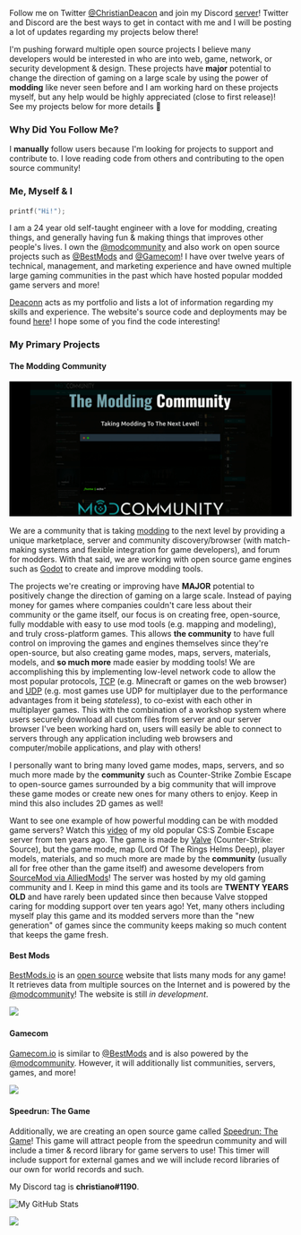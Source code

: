 Follow me on Twitter [@ChristianDeacon](https://twitter.com/ChristianDeacon) and join my Discord [server](https://discord.deaconn.net/)! Twitter and Discord are the best ways to get in contact with me and I will be posting a lot of updates regarding my projects below there!

I'm pushing forward multiple open source projects I believe many developers would be interested in who are into web, game, network, or security development & design. These projects have **major** potential to change the direction of gaming on a large scale by using the power of **modding** like never seen before and I am working hard on these projects myself, but any help would be highly appreciated (close to first release)! See my projects below for more details 🙂

### Why Did You Follow Me?
I **manually** follow users because I'm looking for projects to support and contribute to. I love reading code from others and contributing to the open source community!

### Me, Myself & I
```C
printf("Hi!");
```

I am a 24 year old self-taught engineer with a love for modding, creating things, and generally having fun & making things that improves other people's lives. I own the [@modcommunity](https://github.com/modcommunity) and also work on open source projects such as [@BestMods](https://github.com/BestMods) and [@Gamecom](https://github.com/gamemann/gamecom)! I have over twelve years of technical, management, and marketing experience and have owned multiple large gaming communities in the past which have hosted popular modded game servers and more!

[Deaconn](https://deaconn.net/) acts as my portfolio and lists a lot of information regarding my skills and experience. The website's source code and deployments may be found [here](https://github.com/Deaconn-net)! I hope some of you find the code interesting!

### My Primary Projects
#### The Modding Community
<a href="https://moddingcommunity.com/about" target="_blank"><img src="https://github.com/Deaconn-net/Misc/blob/main/TMC.gif" data-canonical-src="https://github.com/Deaconn-net/Misc/blob/main/TMC.gif" /></a>

We are a community that is taking [modding](https://docs.google.com/presentation/d/e/2PACX-1vSlROYETsWYlJkqM7y9J5qeHRjh6ZY6Liv0RIkxSX6EjQ7X3_kzQFkp3HNHtebks8YAe3e2QV2lBmka/pub?slide=id.g155efb98b4d_0_10) to the next level by providing a unique marketplace, server and community discovery/browser (with match-making systems and flexible integration for game developers), and forum for modders. With that said, we are working with open source game engines such as [Godot](https://godotengine.org) to create and improve modding tools.

The projects we're creating or improving have **MAJOR** potential to positively change the direction of gaming on a large scale. Instead of paying money for games where companies couldn't care less about their community or the game itself, our focus is on creating free, open-source, fully moddable with easy to use mod tools (e.g. mapping and modeling), and truly cross-platform games. This allows **the community** to have full control on improving the games and engines themselves since they're open-source, but also creating game modes, maps, servers, materials, models, and **so much more** made easier by modding tools! We are accomplishing this by implementing low-level network code to allow the most popular protocols, [TCP](https://www.fortinet.com/resources/cyberglossary/tcp-ip) (e.g. Minecraft or games on the web browser) and [UDP](https://en.wikipedia.org/wiki/User_Datagram_Protocol) (e.g. most games use UDP for multiplayer due to the performance advantages from it being *stateless*), to co-exist with each other in multiplayer games. This with the combination of a workshop system where users securely download all custom files from server and our server browser I've been working hard on, users will easily be able to connect to servers through any application including web browsers and computer/mobile applications, and play with others!

I personally want to bring many loved game modes, maps, servers, and so much more made by the **community** such as Counter-Strike Zombie Escape to open-source games surrounded by a big community that will improve these game modes or create new ones for many others to enjoy. Keep in mind this also includes 2D games as well!

Want to see one example of how powerful modding can be with modded game servers? Watch this [video](https://www.youtube.com/watch?v=mW4EhWVaxVw) of my old popular CS:S Zombie Escape server from ten years ago. The game is made by [Valve](http://valvesoftware.com/) (Counter-Strike: Source), but the game mode, map (Lord Of The Rings Helms Deep), player models, materials, and so much more are made by the **community** (usually all for free other than the game itself) and awesome developers from [SourceMod via AlliedMods](https://forums.alliedmods.net/showthread.php?t=277597)! The server was hosted by my old gaming community and I. Keep in mind this game and its tools are **TWENTY YEARS OLD** and have rarely been updated since then because Valve stopped caring for modding support over ten years ago! Yet, many others including myself play this game and its modded servers more than the "new generation" of games since the community keeps making so much content that keeps the game fresh. 

#### Best Mods
[BestMods.io](https://bestmods.io) is an [open source](https://github.com/BestMods) website that lists many mods for any game! It retrieves data from multiple sources on the Internet and is powered by the [@modcommunity](https://github.com/modcommunity)! The website is still *in development*.

<a href="https://bestmods.io/" target="_blank"><img src="https://github.com/BestMods/bestmods/blob/master/preview.jpeg" data-canonical-src="https://github.com/BestMods/bestmods/blob/master/preview.jpeg" /></a>

#### Gamecom
[Gamecom.io](https://gamecom.io) is similar to [@BestMods](https://github.com/BestMods) and is also powered by the [@modcommunity](https://github.com/modcommunity). However, it will additionally list communities, servers, games, and more!

<a href="https://gamecom.io/" target="_blank"><img src="https://github.com/gamemann/gamecom/blob/master/preview.jpeg" data-canonical-src="https://github.com/gamemann/gamecom/blob/master/preview.jpeg" /></a>

#### Speedrun: The Game
Additionally, we are creating an open source game called [Speedrun: The Game](https://github.com/speedruntg)! This game will attract people from the speedrun community and will include a timer & record library for game servers to use! This timer will include support for external games and we will include record libraries of our own for world records and such.

My Discord tag is **christiano#1190**.

![My GitHub Stats](https://github-readme-stats.vercel.app/api?username=gamemann&show_icons=true&theme=blue-green&count_private=true&include_all_commits=true&border_color=001F1E&text_color=09d672&icon_color=00C2C2&title_color=00F1E9&custom_title=My%20Stats)

![](https://komarev.com/ghpvc/?username=gamemann&label=Views&color=116262)
